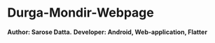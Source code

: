 # Durga-Mondir-Webpage
**Author: Sarose Datta.**
**Developer: Android, Web-application, Flatter**


